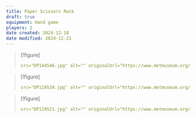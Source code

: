 ```yaml
---
title: Paper Scissors Rock
draft: true
equipment: Hand game
players: 2
date created: 2024-12-18
date modified: 2024-12-21
---
```


> [!figure]
>
> ```yaml
> src="DP144546.jpg" alt="" originalUrl="https://www.metmuseum.org/art/collection/search/37105" license="cc0" orgName="The Met museum" identifier="JP655"
> ```
>
> 

> [!figure]
>
> ```yaml
> src="DP119534.jpg" alt="" originalUrl="https://www.metmuseum.org/art/collection/search/57030" license="cc0" orgName="The Met museum" identifier="JP2770a,b"
> ```
>
> 

> [!figure]
>
> ```yaml
> src="DP119521.jpg" alt="" originalUrl="https://www.metmuseum.org/art/collection/search/57034" license="cc0" orgName="The Met museum" identifier="JP2778"
> ```
>
> 
